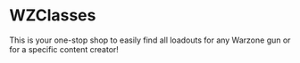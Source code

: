 # WZClasses
This is your one-stop shop to easily find all loadouts for any Warzone gun or for a specific content creator!
